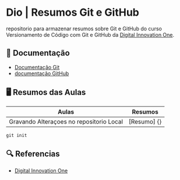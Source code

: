 
# Dio | Resumos Git e GitHub

repositorio para armazenar resumos sobre Git e GitHub do curso Versionamento de Código com Git e GitHub da [Digital Innovation One](https://www.dio.me/).

## 📖 Documentação
- [Documentação Git](https://git-scm.com/doc)
- [documentação GitHub](https://docs.github.com/)


## 🖥️ Resumos das Aulas

| Aulas | Resumos |
|---------|----------|
| Gravando Alteraçoes no repositorio Local | [Resumo] {} |

```
git init
``` 

## 🔍 Referencias
- [ Digital Innovation One]()
